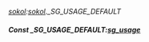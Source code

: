 _[sokol](../../modules/sokol/sokol-module.md):[sokol](../../modules/sokol/sokol-module.md).\_SG\_USAGE\_DEFAULT_
##### Const \_SG\_USAGE\_DEFAULT:[sg_usage](../../modules/sokol/sokol-sg_usage.md)
